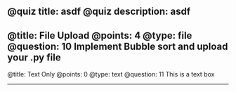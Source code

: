 @quiz title: asdf
@quiz description: asdf
---
@title: File Upload
@points: 4
@type: file
@question: 10
Implement Bubble sort and upload your .py file
---
@title: Text Only
@points: 0
@type: text
@question: 11
This is a text box
___
